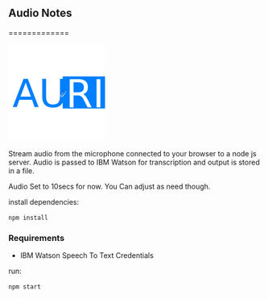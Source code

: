 ## Audio Notes
=============

![Logo](public/android-chrome-192x192.png)

Stream audio from the microphone connected to your browser to a node js server.
Audio is passed to IBM Watson for transcription and output is stored in a file.

Audio Set to 10secs for now. You Can adjust as need though.

install dependencies:

    npm install


### Requirements

- IBM Watson Speech To Text Credentials

run:

    npm start

